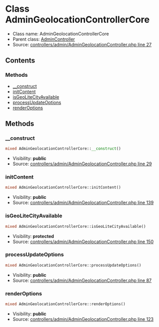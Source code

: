 Class AdminGeolocationControllerCore
=====================





* Class name: AdminGeolocationControllerCore
* Parent class: [AdminController](class.AdminControllerCore.md)
* Source: [controllers/admin/AdminGeolocationController.php line 27](https://github.com/PrestaShop/PrestaShop/blob/1.6.0.10/controllers/admin/AdminGeolocationController.php#L27)


Contents
--------



### Methods

* [__construct](#method-__construct)
* [initContent](#method-initContent)
* [isGeoLiteCityAvailable](#method-isGeoLiteCityAvailable)
* [processUpdateOptions](#method-processUpdateOptions)
* [renderOptions](#method-renderOptions)






Methods
-------


### <a name="method-__construct"></a>__construct

```php
mixed AdminGeolocationControllerCore::__construct()
```





* Visibility: **public**
* Source: [controllers/admin/AdminGeolocationController.php line 29](https://github.com/PrestaShop/PrestaShop/blob/1.6.0.10/controllers/admin/AdminGeolocationController.php#L29)




### <a name="method-initContent"></a>initContent

```php
mixed AdminGeolocationControllerCore::initContent()
```





* Visibility: **public**
* Source: [controllers/admin/AdminGeolocationController.php line 139](https://github.com/PrestaShop/PrestaShop/blob/1.6.0.10/controllers/admin/AdminGeolocationController.php#L139)




### <a name="method-isGeoLiteCityAvailable"></a>isGeoLiteCityAvailable

```php
mixed AdminGeolocationControllerCore::isGeoLiteCityAvailable()
```





* Visibility: **protected**
* Source: [controllers/admin/AdminGeolocationController.php line 150](https://github.com/PrestaShop/PrestaShop/blob/1.6.0.10/controllers/admin/AdminGeolocationController.php#L150)




### <a name="method-processUpdateOptions"></a>processUpdateOptions

```php
mixed AdminGeolocationControllerCore::processUpdateOptions()
```





* Visibility: **public**
* Source: [controllers/admin/AdminGeolocationController.php line 87](https://github.com/PrestaShop/PrestaShop/blob/1.6.0.10/controllers/admin/AdminGeolocationController.php#L87)




### <a name="method-renderOptions"></a>renderOptions

```php
mixed AdminGeolocationControllerCore::renderOptions()
```





* Visibility: **public**
* Source: [controllers/admin/AdminGeolocationController.php line 123](https://github.com/PrestaShop/PrestaShop/blob/1.6.0.10/controllers/admin/AdminGeolocationController.php#L123)




